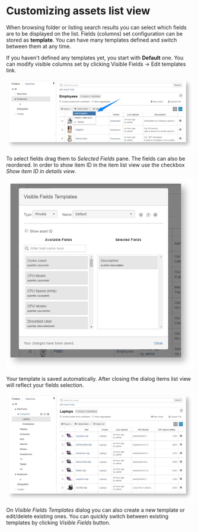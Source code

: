 # Customizing assets list view

When browsing folder or listing search results you can select which fields are to be displayed on the list. Fields \(columns\) set configuration can be stored as **template**. You can have many templates defined and switch between them at any time.  


If you haven't defined any templates yet, you start with **Default** one. You can modify visible columns set by clicking Visible Fields -&gt; Edit templates link.

![](../.gitbook/assets/image%20%2842%29.png)



To select fields drag them to _Selected Fields_ pane. The fields can also be reordered. In order to show item ID in the item list view use the checkbox _Show item ID in details view_.

![](../.gitbook/assets/image%20%2847%29.png)



Your template is saved automatically. After closing the dialog items list view will reflect your fields selection.

![](../.gitbook/assets/image%20%287%29.png)



On _Visible Fields Templates_ dialog you can also create a new template or edit/delete existing ones. You can quickly switch between existing templates by clicking _Visible Fields_ button.

